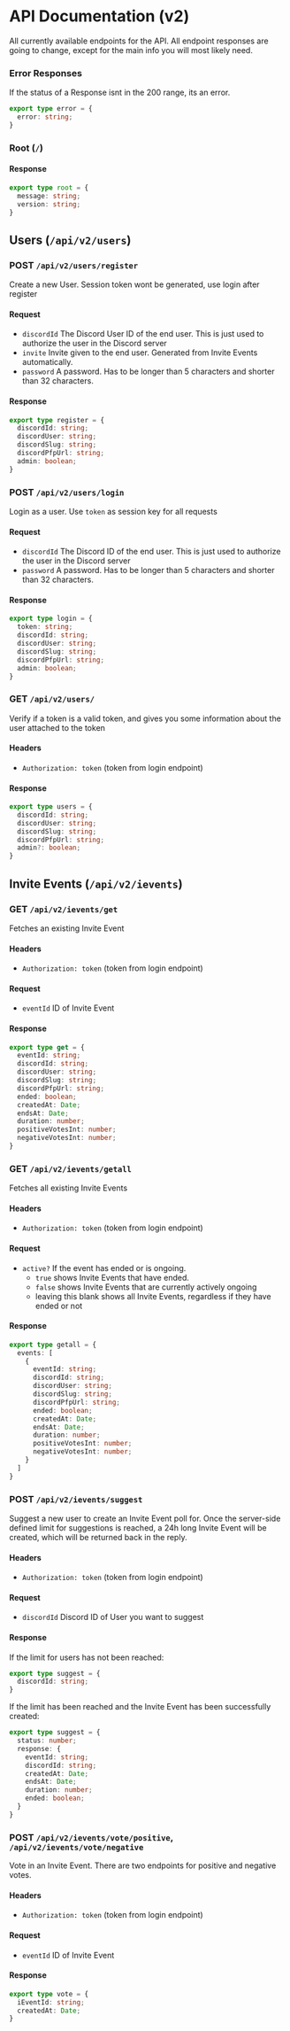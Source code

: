 # API Documentation (v2)

All currently available endpoints for the API. All endpoint responses are going to change, except for the main info you will most likely need.

### Error Responses

If the status of a Response isnt in the 200 range, its an error.

```ts
export type error = {
  error: string;
}
```

### Root (`/`)

#### Response

```ts
export type root = {
  message: string;
  version: string;
}
```

## Users (`/api/v2/users`)

### POST `/api/v2/users/register`

Create a new User. Session token wont be generated, use login after register

#### Request

- `discordId` The Discord User ID of the end user. This is just used to authorize the user in the Discord server
- `invite` Invite given to the end user. Generated from Invite Events automatically.
- `password` A password. Has to be longer than 5 characters and shorter than 32 characters.

#### Response

```ts
export type register = {
  discordId: string;
  discordUser: string;
  discordSlug: string;
  discordPfpUrl: string;
  admin: boolean;
}
```

### POST `/api/v2/users/login`

Login as a user. Use `token` as session key for all requests

#### Request

- `discordId` The Discord ID of the end user. This is just used to authorize the user in the Discord server
- `password` A password. Has to be longer than 5 characters and shorter than 32 characters.

#### Response

```ts
export type login = {
  token: string;
  discordId: string;
  discordUser: string;
  discordSlug: string;
  discordPfpUrl: string;
  admin: boolean;
}
```

### GET `/api/v2/users/`

Verify if a token is a valid token, and gives you some information about the user attached to the token

#### Headers

- `Authorization: token` (token from login endpoint)

#### Response

```ts
export type users = {
  discordId: string;
  discordUser: string;
  discordSlug: string;
  discordPfpUrl: string;
  admin?: boolean;
}
```

## Invite Events (`/api/v2/ievents`)

### GET `/api/v2/ievents/get`

Fetches an existing Invite Event

#### Headers

- `Authorization: token` (token from login endpoint)

#### Request

- `eventId` ID of Invite Event

#### Response

```ts
export type get = {
  eventId: string;
  discordId: string;
  discordUser: string;
  discordSlug: string;
  discordPfpUrl: string;
  ended: boolean;
  createdAt: Date;
  endsAt: Date;
  duration: number;
  positiveVotesInt: number;
  negativeVotesInt: number;
}
```

### GET `/api/v2/ievents/getall`

Fetches all existing Invite Events

#### Headers

- `Authorization: token` (token from login endpoint)

#### Request

- `active?` If the event has ended or is ongoing.
  - `true` shows Invite Events that have ended.
  - `false` shows Invite Events that are currently actively ongoing
  - leaving this blank shows all Invite Events, regardless if they have ended or not

#### Response

```ts
export type getall = {
  events: [
    {
      eventId: string;
      discordId: string;
      discordUser: string;
      discordSlug: string;
      discordPfpUrl: string;
      ended: boolean;
      createdAt: Date;
      endsAt: Date;
      duration: number;
      positiveVotesInt: number;
      negativeVotesInt: number;
    }
  ]
}
```

### POST `/api/v2/ievents/suggest`

Suggest a new user to create an Invite Event poll for. Once the server-side defined limit for suggestions is reached, a 24h long Invite Event will be created, which will be returned back in the reply.

#### Headers

- `Authorization: token` (token from login endpoint)

#### Request

- `discordId` Discord ID of User you want to suggest

#### Response

If the limit for users has not been reached:

```ts
export type suggest = {
  discordId: string;
}
```

If the limit has been reached and the Invite Event has been successfully created:

```ts
export type suggest = {
  status: number;
  response: {
    eventId: string;
    discordId: string;
    createdAt: Date;
    endsAt: Date;
    duration: number;
    ended: boolean;
  }
}
```

### POST `/api/v2/ievents/vote/positive`, `/api/v2/ievents/vote/negative`

Vote in an Invite Event. There are two endpoints for positive and negative votes.

#### Headers

- `Authorization: token` (token from login endpoint)

#### Request

- `eventId` ID of Invite Event

#### Response

```ts
export type vote = {
  iEventId: string;
  createdAt: Date;
}
```
